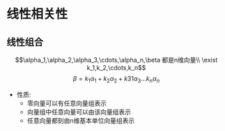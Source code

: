 <!--
title: 线性相关性
date : 2022年11月8日
 -->
# 线性相关性
##  线性组合
$$\alpha_1,\alpha_2,\alpha_3,\cdots,\alpha_n,\beta 都是n维向量\\
\exist k_1,k_2,\cdots,k_n$$
$$\beta = k_1\alpha_1+ k_2\alpha_2 + k31\alpha_3 \dots  k_n\alpha_n$$

- 性质:
  - 零向量可以有任意向量组表示
  - 向量组中任意向量可以由该向量组表示
  - 任意向量都刻由n维基本单位向量组表示